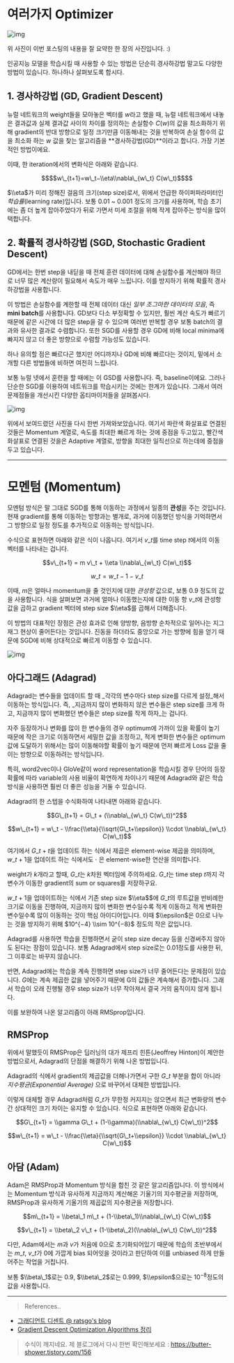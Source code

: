 # 여러가지 Optimizer

![img](https://img1.daumcdn.net/thumb/R1280x0/?scode=mtistory2&fname=https%3A%2F%2Fblog.kakaocdn.net%2Fdn%2Fd1gcAq%2FbtqInMynwWE%2FKQYLFGKKtfD2OUskjaouuK%2Fimg.png)

위 사진이 이번 포스팅의 내용을 잘 요약한 한 장의 사진입니다. :)

인공지능 모델을 학습시킬 때 사용할 수 있는 방법은 단순히 경사하강법 말고도 다양한 방법이 있습니다. 하나하나 살펴보도록 합시다.


## 1\. 경사하강법 (GD, Gradient Descent)

뉴럴 네트워크의 weight들을 모아놓은 벡터를 $w$라고 했을 때, 뉴럴 네트워크에서 내놓은 결과값과 실제 결과값 사이의 차이를 정의하는 손실함수 $C(w)$의 값을 최소화하기 위해 gradient의 반대 방향으로 일정 크기만큼 이동해내는 것을 반복하여 손실 함수의 값을 최소화 하는 $w$ 값을 찾는 알고리즘을 **경사하강법(GD)**이라고 합니다. 가장 기본적인 방법이에요.

이때, 한 iteration에서의 변화식은 아래와 같습니다.

```math
$$w\_{t+1}=w\_t−\\eta\\nabla\_{w\_t} C(w\_t)$$
```

$\\eta$가 미리 정해진 걸음의 크기(step size)로서, 위에서 언급한 하이퍼파라미터인 _학습률_(learning rate)입니다. 보통 0.01 ~ 0.001 정도의 크기를 사용하며, 학습 초기에는 좀 더 높게 잡아주었다가 뒤로 가면서 미세 조절을 위해 작게 잡아주는 방식을 많이 택합니다.

## 2\. 확률적 경사하강법 (SGD, Stochastic Gradient Descent)

GD에서는 한번 step을 내딛을 때 전체 훈련 데이터에 대해 손실함수를 계산해야 하므로 너무 많은 계산량이 필요해서 속도가 매우 느립니다. 이를 방지하기 위해 확률적 경사하강법을 사용합니다.

이 방법은 손실함수를 계한할 때 전체 데이터 대신 _일부 조그마한 데이터의 모음_, 즉 **mini batch**를 사용합니다. GD보다 다소 부정확할 수 있지만, 훨씬 계산 속도가 빠르기 때문에 같은 시간에 더 많은 step을 갈 수 있으며 여러번 반복할 경우 보통 batch의 결과와 유사한 결과로 수렴합니다. 또한 SGD를 사용할 경우 GD에 비해 local minima에 빠지지 않고 더 좋은 방향으로 수렴할 가능성도 있습니다.

하나 유의할 점은 빠르다곤 했지만 어디까지나 GD에 비해 빠르다는 것이지, 밑에서 소개할 다른 방법들에 비하면 여전히 느립니다.

보통 뉴럴 넷에서 훈련을 할 때에는 이 GSD를 사용합니다. 즉, baseline이에요. 그러나 단순한 SGD를 이용하여 네트워크를 학습시키는 것에는 한계가 있습니다. 그래서 여러 문제점들을 개선시킨 다양한 옵티마이저들을 살펴봅시다.

![img](https://img1.daumcdn.net/thumb/R1280x0/?scode=mtistory2&fname=https%3A%2F%2Fblog.kakaocdn.net%2Fdn%2Fd1gcAq%2FbtqInMynwWE%2FKQYLFGKKtfD2OUskjaouuK%2Fimg.png)

위에서 보여드렸던 사진을 다시 한번 가져와보았습니다. 여기서 파란색 화살표로 연결된 것들은 Momentum 계열로, 속도를 최대한 빠르게 하는 것에 중점을 두고있고, 빨간색 화살표로 연결된 것을은 Adaptive 계열로, 방향을 최대한 일직선으로 하는데에 중점을 두고 있습니다.

---

# 모멘텀 (Momentum)

모멘텀 방식은 말 그대로 SGD를 통해 이동하는 과정에서 일종의 **관성**을 주는 것입니다. 현재 gradient를 통해 이동하는 방향과는 별개로, 과거에 이동했던 방식을 기억하면서 그 방향으로 일정 정도를 추가적으로 이동하는 방식입니다.

수식으로 표현하면 아래와 같은 식이 나옵니다. 여기서 $v\_t$를 time step $t$에서의 이동 벡터를 나타내는 겁니다.

$$v\_{t+1} = m v\_t + \\eta \\nabla\_{w\_t} C(w\_t)$$

$$w\_t=w\_{t-1}−v\_t$$

이때, $m$은 얼마나 momentum을 줄 것인지에 대한 _관성항_ 값으로, 보통 0.9 정도의 값을 사용합니다. 식을 살펴보면 과거에 얼마나 이동했는지에 대한 이동 항 $v\_t$에 관성항 값을 곱하고 gradient 벡터에 step size $\\eta$를 곱해서 더해줍니다.

이 방법의 대표적인 장점은 관성 효과로 인해 양방향, 음방향 순차적으로 일어나는 지그재그 현상이 줄어든다는 것입니다. 진동을 하더라도 중앙으로 가는 방향에 힘을 얻기 때문에 SGD에 비해 상대적으로 빠르게 이동할 수 있습니다.


![img](https://img1.daumcdn.net/thumb/R1280x0/?scode=mtistory2&fname=https%3A%2F%2Fblog.kakaocdn.net%2Fdn%2Fbdd5fd%2FbtqIqmlSMpr%2FlDAGviIKWmrQfAUWAkWKp1%2Fimg.png)


## 아다그래드 (Adagrad)

Adagrad는 변수들을 업데이트 할 때 _각각의 변수마다 step size를 다르게 설정_해서 이동하는 방식입니다. 즉, _지금까지 많이 변화하지 않은 변수들은 step size를 크게 하고, 지금까지 많이 변화했던 변수들은 step size를 작게 하자_는 겁니다.

자주 등장하거나 변화를 많이 한 변수들의 경우 optimum에 가까이 있을 확률이 높기 때문에 작은 크기로 이동하면서 세밀한 값을 조정하고, 적게 변화한 변수들은 optimum 값에 도달하기 위해서는 많이 이동해야할 확률이 높기 때문에 먼저 빠르게 Loss 값을 줄이는 방향으로 이동하려는 방식입니다.

특히, word2vec이나 GloVe같이 word representation을 학습시킬 경우 단어의 등장 확률에 따라 variable의 사용 비율이 확연하게 차이나기 때문에 Adagrad와 같은 학습 방식을 사용하면 훨씬 더 좋은 성능을 거둘 수 있습니다.

Adagrad의 한 스텝을 수식화하여 나타내면 아래와 같습니다.

$$G\_{t+1} = G\_t + (\\nabla\_{w\_t} C(w\_t))^2$$

$$w\_{t+1} = w\_t - \\frac{\\eta}{\\sqrt{G\_t+\\epsilon}} \\cdot \\nabla\_{w\_t} C(w\_t)$$

여기에서 $G\_{t+t}$을 업데이트 하는 식에서 제곱은 element-wise 제곱을 의미하며, $w\_{t+1}$을 업데이트 하는 식에서도 ⋅ 은 element-wise한 연산을 의미합니다.

weight가 $k$개라고 할때, $G\_t$는 $k$차원 벡터임에 주의하세요. $G\_t$는 time step $t$까지 각 변수가 이동한 gradient의 sum or squares를 저장하구요.

$w\_{t+1}$을 업데이트하는 식에서 기존 step size $\\eta$$에 $G\_t$의 루트값을 반비례한 크기로 이동을 진행하여, 지금까지 많이 변화한 변수일수록 적게 이동하고 적게 변화한 변수일수록 많이 이동하는 것이 핵심 아이디어입니다. 이때 $\\epsilon$은 0으로 나누는 것을 방지하기 위해 $10^{−4} \\sim 10^{−8}$ 정도의 작은 값입니다.

Adagrad를 사용하면 학습을 진행하면서 굳이 step size decay 등을 신경써주지 않아도 된다는 장점이 있습니다. 보통 Adagrad에서 step size로는 0.01정도를 사용한 뒤, 그 이후로는 바꾸지 않습니다.

반면, Adagrad에는 학습을 계속 진행하면 step size가 너무 줄어든다는 문제점이 있습니다. $G$에는 계속 제곱한 값을 넣어주기 때문에 G의 값들은 계속해서 증가합니다. 그래서 학습이 오래 진행될 경우 step size가 너무 작아져서 결국 거의 움직이지 않게 됩니다.

이를 보완하여 나온 알고리즘이 아래 RMSprop입니다.

## RMSProp

위에서 말했듯이 RMSProp은 딥러닝의 대가 제프리 힌튼(Jeoffrey Hinton)이 제안한 방법으로서, Adagrad의 단점을 해결하기 위해 나온 방법입니다.

Adagrad의 식에서 gradient의 제곱값을 더해나가면서 구한 $G\_t$ 부분을 합이 아니라 _지수평균(Exponential Average)_ 으로 바꾸어서 대체한 방법입니다.

이렇게 대체할 경우 Adagrad처럼 $`G\_t`$가 무한정 커지지는 않으면서 최근 변화량의 변수간 상대적인 크기 차이는 유지할 수 있습니다. 식으로 표현하면 아래와 같습니다.

$$G\_{t+1} = \\gamma G\_t + (1-\\gamma)(\\nabla\_{w\_t} C(w\_t))^2$$

$$w\_{t+1} = w\_t - \\frac{\\eta}{\\sqrt{G\_t+\\epsilon}} \\cdot \\nabla\_{w\_t} C(w\_t)$$

## 아담 (Adam)

Adam은 RMSProp과 Momentum 방식을 합친 것 같은 알고리즘입니다. 이 방식에서는 Momentum 방식과 유사하게 지금까지 계산해온 기울기의 지수평균을 저장하며, RMSProp과 유사하게 기울기의 제곱값의 지수평균을 저장합니다.

$$m\_{t+1} = \\beta\_1 m\_t + (1-\\beta\_1)\\nabla\_{w\_t} C(w\_t)$$

$$v\_{t+1} = \\beta\_2 v\_t + (1-\\beta\_2)(\\nabla\_{w\_t} C(w\_t))^2$$

다만, Adam에서는 $m$과 $v$가 처음에 0으로 초기화되어있기 때문에 학습의 초반부에서는 $m\_t$, $v\_t$가 0에 가깝게 bias 되어잇을 것이라고 판단하여 이를 unbiased 하게 만들어주는 작업을 거칩니다.

보통 $\\beta\_1$로는 0.9, $\\beta\_2$로는 0.999, $\\epsilon$으로는 $10^{−8}$정도의 값을 사용합니다.

---

> References..

-   [그래디언트 디센트 @ ratsgo's blog](https://ratsgo.github.io/deep%20learning/2017/09/25/gradient/)
-   [Gradient Descent Optimization Algorithms 정리](http://shuuki4.github.io/deep%20learning/2016/05/20/Gradient-Descent-Algorithm-Overview.html)


> 수식이 깨지네요. 제 블로그에서 다시 한번 확인해보세요 : <https://butter-shower.tistory.com/156>